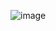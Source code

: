 ![image](https://github.com/DijasmitPatil/To-Do-List/assets/89687345/2640858d-2100-4962-82cd-f2af1e6bd9f0)
